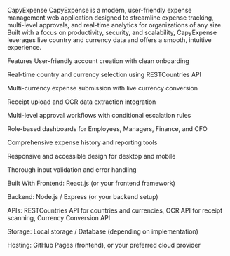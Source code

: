 CapyExpense
CapyExpense is a modern, user-friendly expense management web application designed to streamline expense tracking, multi-level approvals, and real-time analytics for organizations of any size. Built with a focus on productivity, security, and scalability, CapyExpense leverages live country and currency data and offers a smooth, intuitive experience.

Features
User-friendly account creation with clean onboarding

Real-time country and currency selection using RESTCountries API

Multi-currency expense submission with live currency conversion

Receipt upload and OCR data extraction integration

Multi-level approval workflows with conditional escalation rules

Role-based dashboards for Employees, Managers, Finance, and CFO

Comprehensive expense history and reporting tools

Responsive and accessible design for desktop and mobile

Thorough input validation and error handling

Built With
Frontend: React.js (or your frontend framework)

Backend: Node.js / Express (or your backend setup)

APIs: RESTCountries API for countries and currencies, OCR API for receipt scanning, Currency Conversion API

Storage: Local storage / Database (depending on implementation)

Hosting: GitHub Pages (frontend), or your preferred cloud provider
